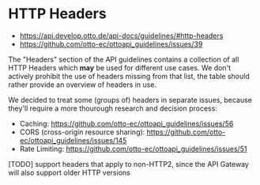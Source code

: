 # HTTP Headers

- https://api.develop.otto.de/api-docs/guidelines/#http-headers
- https://github.com/otto-ec/ottoapi_guidelines/issues/39

The "Headers" section of the API guidelines contains a collection of all HTTP Headers which **may** be used for different use cases. We don't actively prohibit the use of headers missing from that list, the table should rather provide an overview of headers in use.

We decided to treat some (groups of) headers in separate issues, because they'll require a more thourough research and decision process:

- Caching: https://github.com/otto-ec/ottoapi_guidelines/issues/56
- CORS (cross-origin resource sharing): https://github.com/otto-ec/ottoapi_guidelines/issues/145
- Rate Limiting: https://github.com/otto-ec/ottoapi_guidelines/issues/51

[TODO] support headers that apply to non-HTTP2, since the API Gateway will also support older HTTP versions
